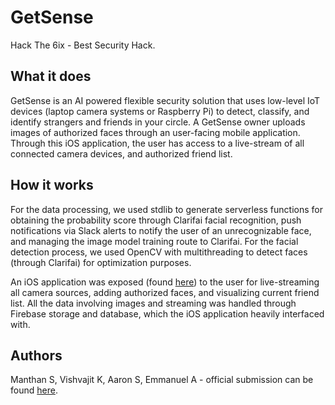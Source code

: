 # GetSense

Hack The 6ix - Best Security Hack.

## What it does
GetSense is an AI powered flexible security solution that uses low-level IoT devices (laptop camera systems or Raspberry Pi) to detect, classify, and identify strangers and friends in your circle. A GetSense owner uploads images of authorized faces through an user-facing mobile application. Through this iOS application, the user has access to a live-stream of all connected camera devices, and authorized friend list.


## How it works
For the data processing, we used stdlib to generate serverless functions for obtaining the probability score through Clarifai facial recognition, push notifications via Slack alerts to notify the user of an unrecognizable face, and managing the image model training route to Clarifai. For the facial detection process, we used OpenCV with multithreading to detect faces (through Clarifai) for optimization purposes.

An iOS application was exposed (found [here](https://github.com/manthan98/GetSense-iOS)) to the user for live-streaming all camera sources, adding authorized faces, and visualizing current friend list. All the data involving images and streaming was handled through Firebase storage and database, which the iOS application heavily interfaced with.

## Authors
Manthan S, Vishvajit K, Aaron S, Emmanuel A - official submission can be found [here](https://devpost.com/software/getsense). 
